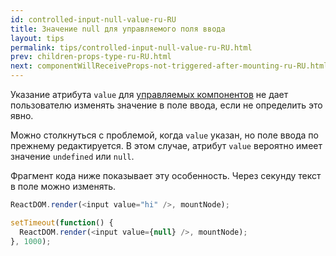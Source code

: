 ```yaml
---
id: controlled-input-null-value-ru-RU
title: Значение null для управляемого поля ввода
layout: tips
permalink: tips/controlled-input-null-value-ru-RU.html
prev: children-props-type-ru-RU.html
next: componentWillReceiveProps-not-triggered-after-mounting-ru-RU.html
---
```


Указание атрибута `value` для [управляемых компонентов](/react/docs/forms.html) не дает пользователю изменять значение в поле ввода, если не определить это явно.

Можно столкнуться с проблемой, когда `value` указан, но поле ввода по прежнему редактируется. В этом случае, атрибут `value` вероятно имеет значение `undefined` или `null`.

Фрагмент кода ниже показывает эту особенность. Через секунду текст в поле можно изменять.

```js
ReactDOM.render(<input value="hi" />, mountNode);

setTimeout(function() {
  ReactDOM.render(<input value={null} />, mountNode);
}, 1000);
```
